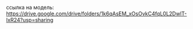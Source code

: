ссылка на модель: 
https://drive.google.com/drive/folders/1k6qAsEM_xOsOvkC4fqL0L2DwlT-IxR24?usp=sharing